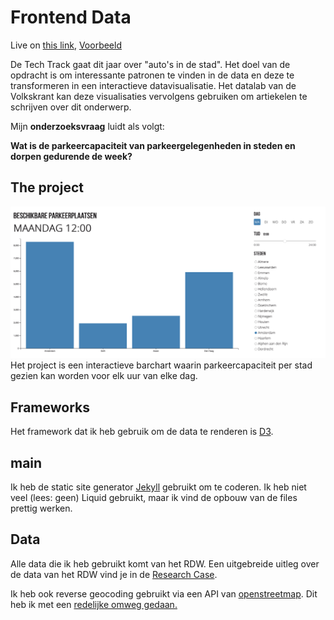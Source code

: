 # Frontend Data
Live on [this link](https://itsguus.github.io/frontend-data/), [Voorbeeld](https://www.youtube.com/watch?v=NlBt-7PuaLk)

De Tech Track gaat dit jaar over "auto's in de stad". Het doel van de opdracht is om interessante patronen te vinden in de data en deze te transformeren in een interactieve datavisualisatie. Het datalab van de Volkskrant kan deze visualisaties vervolgens gebruiken om artiekelen te schrijven over dit onderwerp.

Mijn **onderzoeksvraag** luidt als volgt: 

**Wat is de parkeercapaciteit van parkeergelegenheden in steden en dorpen gedurende de week?**

## The project
![Screenshot](/img/screenshot.png)
Het project is een interactieve barchart waarin parkeercapaciteit per stad gezien kan worden voor elk uur van elke dag.

## Frameworks
Het framework dat ik heb gebruik om de data te renderen is [D3](https://d3js.org/). 

## main
Ik heb de static site generator [Jekyll](https://jekyllrb.com/) gebruikt om te coderen. Ik heb niet veel (lees: geen) Liquid gebruikt, maar ik vind de opbouw van de files prettig werken.

## Data
Alle data die ik heb gebruikt komt van het RDW. Een uitgebreide uitleg over de data van het RDW vind je in de [Research Case](https://github.com/itsguus/frontend-data/wiki/Research-Case).

Ik heb ook reverse geocoding gebruikt via een API van [openstreetmap](https://wiki.openstreetmap.org/wiki/API). Dit heb ik met een [redelijke omweg gedaan.](https://github.com/itsguus/frontend-data/wiki/Reverse-Geocoding)
